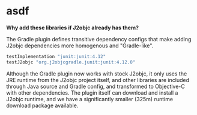 # asdf

**Why add these libraries if J2objc already has them?**

The Gradle plugin defines transitive dependency configs that make adding J2objc dependencies more homogenous and "Gradle-like".

```gradle
testImplementation "junit:junit:4.12"
testJ2objc "org.j2objcgradle.junit:junit:4.12.0"
```

Although the Gradle plugin now works with stock J2objc, it only uses the JRE runtime from the J2objc project itself, and other
libraries are included through Java source and Gradle config, and transformed to Objective-C with other dependencies. The plugin
itself can download and install a J2objc runtime, and we have a significantly smaller (325m) runtime download package available.

